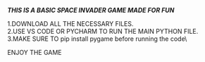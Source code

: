 ***THIS IS A BASIC SPACE INVADER GAME MADE FOR FUN***

1.DOWNLOAD ALL THE NECESSARY FILES.\
2.USE VS CODE OR PYCHARM TO RUN THE MAIN PYTHON FILE.\
3.MAKE SURE TO pip install pygame before running the code\

ENJOY THE GAME 
